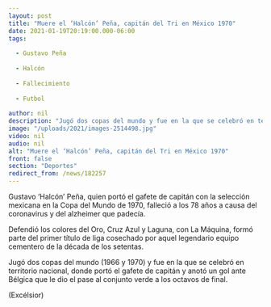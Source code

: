 ```yaml
---
layout: post
title: "Muere el ‘Halcón’ Peña, capitán del Tri en México 1970"
date: 2021-01-19T20:19:00.000-06:00
tags:
  
  - Gustavo Peña
  
  - Halcón
  
  - Fallecimiento
  
  - Futbol
  
author: nil
description: "Jugó dos copas del mundo y fue en la que se celebró en territorio nacional"
image: "/uploads/2021/images-2514498.jpg"
video: nil
audio: nil
alt: "Muere el ‘Halcón’ Peña, capitán del Tri en México 1970"
front: false
section: "Deportes"
redirect_from: /news/182257
---
```


Gustavo ‘Halcón’ Peña, quien portó el gafete de capitán con la selección mexicana en la Copa del Mundo de 1970, falleció a los 78 años a causa del coronavirus y del alzheimer que padecía.

Defendió los colores del Oro, Cruz Azul y Laguna, con La Máquina, formó parte del primer título de liga cosechado por aquel legendario equipo cementero de la década de los setentas.

Jugó dos copas del mundo (1966 y 1970) y fue en la que se celebró en territorio nacional, donde portó el gafete de capitán y anotó un gol ante Bélgica que le dio el pase al conjunto verde a los octavos de final.

(Excélsior)